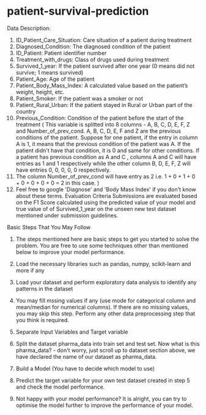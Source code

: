 # patient-survival-prediction

Data Description:

1) ID_Patient_Care_Situation: Care situation of a patient during treatment
2) Diagnosed_Condition: The diagnosed condition of the patient
3) ID_Patient: Patient identifier number
4) Treatment_with_drugs: Class of drugs used during treatment
4) Survived_1_year: If the patient survived after one year (0 means did not survive; 1 means survived)
5) Patient_Age: Age of the patient
6) Patient_Body_Mass_Index: A calculated value based on the patient’s weight, height, etc.
7) Patient_Smoker: If the patient was a smoker or not
8) Patient_Rural_Urban: If the patient stayed in Rural or Urban part of the country
9) Previous_Condition: Condition of the patient before the start of the treatment ( This variable is splitted into 8 columns - A, B, C, D, E, F, Z and Number_of_prev_cond. A, B, C, D, E, F and Z are the previous conditions of the patient. Suppose for one patient, if the entry in column A is 1, it means that the previous condition of the patient was A. If the patient didn't have that condition, it is 0 and same for other conditions. If a patient has previous condition as A and C , columns A and C will have entries as 1 and 1 respectively while the other column B, D, E, F, Z will have entries 0, 0, 0, 0, 0 respectively. 
10) The column Number_of_prev_cond will have entry as 2 i.e. 1 + 0 + 1 + 0 + 0 + 0 + 0 + 0 = 2 in this case. )
11) Feel free to google 'Diagnose' and 'Body Mass Index' if you don't know about these terms.
Evaluation Criteria
Submissions are evaluated based on the F1 Score calculated using the predicted value of your model and true value of of Survived_1_year on the unseen new test dataset mentioned under submission guidelines.

Basic Steps That You May Follow
1) The steps mentioned here are basic steps to get you started to solve the problem. You are free to use some techniques other than mentioned below to improve your model performance.

2) Load the necessary libraries such as pandas, numpy, scikit-learn and more if any
3) Load your dataset and perform exploratory data analysis to identify any patterns in the dataset
4) You may fill mssing values if any (use mode for categorical column and mean/median for numerical columns). If there are no missing values, you may skip this step. Perform any other data preprocessing step that you think is required.
5) Separate Input Variables and Target variable
6) Split the dataset pharma_data into train set and test set. Now what is this pharma_data? - don't worry, just scroll up to dataset section above, we have declared the name of our dataset as pharma_data.
7) Build a Model (You have to decide which model to use)
8) Predict the target variable for your own test dataset created in step 5 and check the model performance.
9) Not happy with your model performance? It is alright, you can try to optimise the model further to improve the performance of your model.



